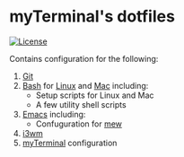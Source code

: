 # myTerminal's dotfiles

[![License](https://img.shields.io/badge/LICENSE-GPL%20v3.0-blue.svg)](https://www.gnu.org/licenses/gpl.html)

Contains configuration for the following:

1. [Git](https://git-scm.com)
2. [Bash](https://www.gnu.org/software/bash) for [Linux](https://getfedora.org) and [Mac](https://www.apple.com/macos) including:
    - Setup scripts for Linux and Mac
    - A few utility shell scripts
3. [Emacs](https://www.gnu.org/software/emacs) including:
    - Confuguration for [mew](https://www.mew.org)
4. [i3wm](https://i3wm.org)
5. [myTerminal](https://github.com/myTerminal/myterminal) configuration
